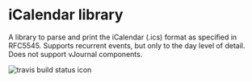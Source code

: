 # iCalendar library
A library to parse and print the iCalendar (.ics) format as specified in RFC5545.
Supports recurrent events, but only to the day level of detail.
Does not support vJournal components.

![travis build status icon](https://api.travis-ci.org/roburio/icalendar.svg)
